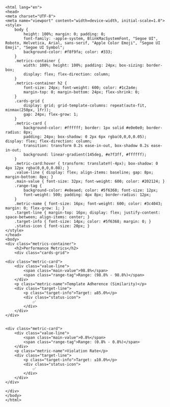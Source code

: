
    <html lang="en">
    <head>
    <meta charset="UTF-8">
    <meta name="viewport" content="width=device-width, initial-scale=1.0">
    <style>
        body {
            height: 100%; margin: 0; padding: 0;
            font-family: -apple-system, BlinkMacSystemFont, "Segoe UI", Roboto, Helvetica, Arial, sans-serif, "Apple Color Emoji", "Segoe UI Emoji", "Segoe UI Symbol";
            background-color: #f8f9fa; color: #333;
        }
        .metrics-container {
            width: 100%; height: 100%; padding: 24px; box-sizing: border-box;
            display: flex; flex-direction: column;
        }
        .metrics-container h2 {
            font-size: 24px; font-weight: 600; color: #1c2a4e;
            margin-top: 0; margin-bottom: 24px; flex-shrink: 0;
        }
        .cards-grid {
            display: grid; grid-template-columns: repeat(auto-fit, minmax(250px, 1fr));
            gap: 24px; flex-grow: 1;
        }
        .metric-card {
            background-color: #ffffff; border: 1px solid #e0e0e0; border-radius: 8px;
            padding: 24px; box-shadow: 0 2px 6px rgba(0,0,0,0.05); display: flex; flex-direction: column;
            transition: transform 0.2s ease-in-out, box-shadow 0.2s ease-in-out;
            background: linear-gradient(145deg, #e7f3ff, #ffffff);
        }
        .metric-card:hover { transform: translateY(-4px); box-shadow: 0 4px 12px rgba(0,0,0,0.08); }
        .value-line { display: flex; align-items: baseline; gap: 8px; margin-bottom: 8px; }
        .main-value { font-size: 32px; font-weight: 600; color: #202124; }
        .range-tag {
            background-color: #e8eaed; color: #5f6368; font-size: 12px;
            font-weight: 500; padding: 4px 8px; border-radius: 12px;
        }
        .metric-name { font-size: 16px; font-weight: 600; color: #3c4043; margin: 0; flex-grow: 1; }
        .target-line { margin-top: 16px; display: flex; justify-content: space-between; align-items: center; }
        .target-info { font-size: 14px; color: #5f6368; margin: 0; }
        .status-icon { font-size: 20px; }
    </style>
    </head>
    <body>
    <div class="metrics-container">
        <h2>Performance Metrics</h2>
        <div class="cards-grid">
            
    <div class="metric-card">
        <div class="value-line">
            <span class="main-value">98.8%</span>
            <span class="range-tag">Range: (98.8% - 98.8%)</span>
        </div>
        <p class="metric-name">Template Adherence (Similarity)</p>
        <div class="target-line">
            <p class="target-info">Target: ≥85.0%</p>
            <div class="status-icon">
                ✅
            </div>
        </div>
    </div>
    
            
    <div class="metric-card">
        <div class="value-line">
            <span class="main-value">0.8%</span>
            <span class="range-tag">Range: (0.8% - 0.8%)</span>
        </div>
        <p class="metric-name">Violation Rate</p>
        <div class="target-line">
            <p class="target-info">Target: ≤10.0%</p>
            <div class="status-icon">
                ✅
            </div>
        </div>
    </div>
    
    </div>
    </body>
    </html>
        